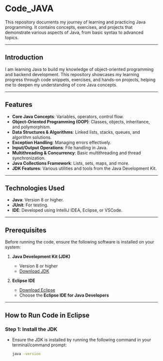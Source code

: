 
# **Code_JAVA**

This repository documents my journey of learning and practicing Java programming. It contains concepts, exercises, and projects that demonstrate various aspects of Java, from basic syntax to advanced topics.

---

## **Introduction**
I am learning Java to build my knowledge of object-oriented programming and backend development. This repository showcases my learning progress through code snippets, exercises, and hands-on projects, helping me to deepen my understanding of core Java concepts.

---

## **Features**
- **Core Java Concepts**: Variables, operators, control flow.
- **Object-Oriented Programming (OOP)**: Classes, objects, inheritance, and polymorphism.
- **Data Structures & Algorithms**: Linked lists, stacks, queues, and algorithm solutions.
- **Exception Handling**: Managing errors effectively.
- **Input/Output Operations**: File handling in Java.
- **Multithreading & Concurrency**: Basic multithreading and thread synchronization.
- **Java Collections Framework**: Lists, sets, maps, and more.
- **JDK Features**: Various utilities and tools from the Java Development Kit.

---

## **Technologies Used**
- **Java**: Version 8 or higher.
- **JUnit**: For testing.
- **IDE**: Developed using IntelliJ IDEA, Eclipse, or VSCode.

---

## **Prerequisites**

Before running the code, ensure the following software is installed on your system:

1. **Java Development Kit (JDK)**  
   - Version 8 or higher  
   - [Download JDK](https://www.oracle.com/java/technologies/javase-downloads.html)

2. **Eclipse IDE**  
   - [Download Eclipse](https://www.eclipse.org/downloads/)  
   - Choose the **Eclipse IDE for Java Developers**

---

## **How to Run Code in Eclipse**

### **Step 1: Install the JDK**
- Ensure the JDK is installed by running the following command in your terminal/command prompt:
   ```bash
   java -version
